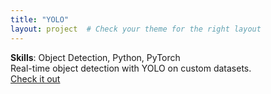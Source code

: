 ```yaml
---
title: "YOLO"
layout: project  # Check your theme for the right layout
---
```

**Skills**: Object Detection, Python, PyTorch  
Real-time object detection with YOLO on custom datasets.  
[Check it out](https://github.com/mohamad-tohidi/yolo)